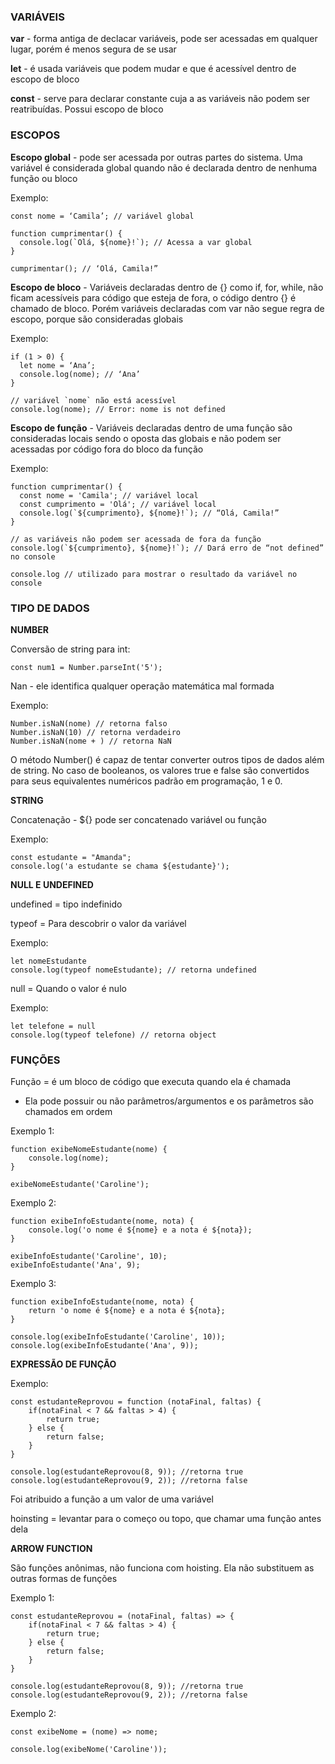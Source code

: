 
<h3>VARIÁVEIS</h3>

<b>var</b> - forma antiga de declacar variáveis, pode ser acessadas em qualquer lugar, porém é menos segura de se usar

<b>let</b> - é usada variáveis que podem mudar e que é acessível dentro de escopo de bloco

<b>const</b> - serve para declarar constante cuja a as variáveis não podem ser reatribuídas. Possui escopo de bloco 


<h3>ESCOPOS</h3>

<b>Escopo global</b> - pode ser acessada por outras partes do sistema. Uma variável é considerada global quando não é declarada dentro de nenhuma função ou bloco 

Exemplo:

~~~
const nome = ‘Camila’; // variável global

function cumprimentar() {
  console.log(`Olá, ${nome}!`); // Acessa a var global
}

cumprimentar(); // ‘Olá, Camila!”
~~~

<b>Escopo de bloco</b> - Variáveis declaradas dentro de {} como if, for, while, não ficam acessíveis para código que esteja de fora, o código dentro {} é chamado de bloco. Porém variáveis declaradas com var não segue regra de escopo, porque são consideradas globais

Exemplo:

~~~
if (1 > 0) {
  let nome = ‘Ana’;
  console.log(nome); // ‘Ana’
}

// variável `nome` não está acessível
console.log(nome); // Error: nome is not defined
~~~

<b>Escopo de função</b> - Variáveis declaradas dentro de uma função são consideradas locais sendo o oposta das globais e não podem ser acessadas por código fora do bloco da função

Exemplo: 

~~~
function cumprimentar() {
  const nome = 'Camila'; // variável local
  const cumprimento = 'Olá'; // variável local
  console.log(`${cumprimento}, ${nome}!`); // “Olá, Camila!”
}

// as variáveis não podem ser acessada de fora da função
console.log(`${cumprimento}, ${nome}!`); // Dará erro de “not defined” no console

console.log // utilizado para mostrar o resultado da variável no console
~~~

<h3>TIPO DE DADOS </h3>

<b>NUMBER</b>

Conversão de string para int:

~~~
const num1 = Number.parseInt('5');
~~~

Nan - ele identifica qualquer operação matemática mal formada

Exemplo:

~~~
Number.isNaN(nome) // retorna falso
Number.isNaN(10) // retorna verdadeiro
Number.isNaN(nome + ) // retorna NaN
~~~

O método Number() é capaz de tentar converter outros tipos de dados além de string. No caso de booleanos, os valores true e false são convertidos para seus equivalentes numéricos padrão em programação, 1 e 0.

<b>STRING </b>

Concatenação - ${} pode ser concatenado variável ou função

Exemplo: 

~~~
const estudante = "Amanda";
console.log('a estudante se chama ${estudante}'); 
~~~

<b>NULL E UNDEFINED </b>

undefined = tipo indefinido

typeof = Para descobrir o valor da variável

Exemplo:

~~~
let nomeEstudante
console.log(typeof nomeEstudante); // retorna undefined
~~~

null = Quando o valor é nulo

Exemplo:

~~~
let telefone = null 
console.log(typeof telefone) // retorna object
~~~

<h3>FUNÇÕES</h3>

Função = é um bloco de código que executa quando ela é chamada
* Ela pode possuir ou não parâmetros/argumentos e os parâmetros são chamados em ordem


Exemplo 1:

~~~
function exibeNomeEstudante(nome) {
	console.log(nome);
}

exibeNomeEstudante('Caroline');
~~~

Exemplo 2:

~~~
function exibeInfoEstudante(nome, nota) {
	console.log('o nome é ${nome} e a nota é ${nota});
}

exibeInfoEstudante('Caroline', 10);
exibeInfoEstudante('Ana', 9);
~~~

Exemplo 3:

~~~
function exibeInfoEstudante(nome, nota) {
	return 'o nome é ${nome} e a nota é ${nota};
}

console.log(exibeInfoEstudante('Caroline', 10));
console.log(exibeInfoEstudante('Ana', 9));
~~~

<b>EXPRESSÃO DE FUNÇÃO</b>

Exemplo:

~~~
const estudanteReprovou = function (notaFinal, faltas) {
	if(notaFinal < 7 && faltas > 4) {
		return true;
	} else {
		return false;
	}
}

console.log(estudanteReprovou(8, 9)); //retorna true
console.log(estudanteReprovou(9, 2)); //retorna false
~~~

Foi atribuido a função a um valor de uma variável

hoinsting = levantar para o começo ou topo, que chamar uma função antes dela


<b>ARROW FUNCTION</b>

São funções anônimas, não funciona com hoisting. Ela não substituem as outras formas de funções

Exemplo 1:

~~~
const estudanteReprovou = (notaFinal, faltas) => {
	if(notaFinal < 7 && faltas > 4) {
		return true;
	} else {
		return false;
	}
}

console.log(estudanteReprovou(8, 9)); //retorna true
console.log(estudanteReprovou(9, 2)); //retorna false
~~~

Exemplo 2:

~~~
const exibeNome = (nome) => nome;

console.log(exibeNome('Caroline'));
~~~

